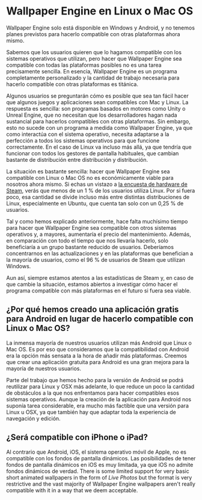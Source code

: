 # Wallpaper Engine en Linux o Mac OS

Wallpaper Engine solo está disponible en Windows y Android, y no tenemos planes previstos para hacerlo compatible con otras plataformas ahora mismo.

Sabemos que los usuarios quieren que lo hagamos compatible con los sistemas operativos que utilizan, pero hacer que Wallpaper Engine sea compatible con todas las plataformas posibles no es una tarea precisamente sencilla. En esencia, Wallpaper Engine es un programa completamente personalizado y la cantidad de trabajo necesaria para hacerlo compatible con otras plataformas es titánica.

Algunos usuarios se preguntarán cómo es posible que sea tan fácil hacer que algunos juegos y aplicaciones sean compatibles con Mac y Linux. La respuesta es sencilla: son programas basados en motores como Unity o Unreal Engine, que no necesitan que los desarrolladores hagan nada sustancial para hacerlos compatibles con otras plataformas. Sin embargo, esto no sucede con un programa a medida como Wallpaper Engine, ya que como interactúa con el sistema operativo, necesita adaptarse a la perfección a todos los sistemas operativos para que funcione correctamente. En el caso de Linux va incluso más allá, ya que tendría que funcionar con todos los gestores de pantalla habituales, que cambian bastante de distribución entre distribución y distribución.

La situación es bastante sencilla: hacer que Wallpaper Engine sea compatible con Linux o Mac OS no es económicamente viable para nosotros ahora mismo. Si echas un vistazo a [la encuesta de hardware de Steam](https://store.steampowered.com/hwsurvey), verás que menos de un 1 % de los usuarios utiliza Linux. Por si fuera poco, esa cantidad se divide incluso más entre distintas distribuciones de Linux, especialmente en Ubuntu, que cuenta tan solo con un 0,25 % de usuarios.

Tal y como hemos explicado anteriormente, hace falta muchísimo tiempo para hacer que Wallpaper Engine sea compatible con otros sistemas operativos y, a mayores, aumentaría el precio del mantenimiento. Además, en comparación con todo el tiempo que nos llevaría hacerlo, solo beneficiaría a un grupo bastante reducido de usuarios. Deberíamos concentrarnos en las actualizaciones y en las plataformas que benefician a la mayoría de usuarios, como el 96 % de usuarios de Steam que utilizan Windows.

Aun así, siempre estamos atentos a las estadísticas de Steam y, en caso de que cambie la situación, estamos abiertos a investigar cómo hacer el programa compatible con más plataformas en el futuro si fuera sea viable.

## ¿Por qué hemos creado una aplicación gratis para Android en lugar de hacerlo compatible con Linux o Mac OS?

La inmensa mayoría de nuestros usuarios utilizan más Android que Linux o Mac OS. Es por eso que consideramos que la compatibilidad con Android era la opción más sensata a la hora de añadir más plataformas. Creemos que crear una aplicación gratuita para Android es una gran mejora para la mayoría de nuestros usuarios.

Parte del trabajo que hemos hecho para la versión de Android se podrá reutilizar para Linux y OSX más adelante, lo que reduce un poco la cantidad de obstáculos a la que nos enfrentamos para hacer compatibles esos sistemas operativos. Aunque la creación de la aplicación para Android nos suponía tarea considerable, era mucho más factible que una versión para Linux u OSX, ya que también hay que adaptar toda la experiencia de navegación y edición.

## ¿Será compatible con iPhone o iPad?

Al contrario que Android, iOS, el sistema operativo móvil de Apple, no es compatible con los fondos de pantalla dinámicos. Las posibilidades de tener fondos de pantalla dinámicos en iOS es muy limitada, ya que iOS no admite fondos dinámicos de verdad. There is some limited support for very basic short animated wallpapers in the form of *Live Photos* but the format is very restrictive and the vast majority of Wallpaper Engine wallpapers aren't really compatible with it in a way that we deem acceptable.